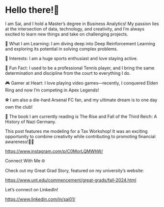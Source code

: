 # Hello there!👋

I am Sai, and I hold a Master’s degree in Business Analytics! My passion lies at the intersection of data, technology, and creativity, and I’m always excited to learn new things and take on challenging projects.

🌱 What I am Learning: I am diving deep into Deep Reinforcement Learning and exploring its potential in solving complex problems.

👀 Interests: I am a huge sports enthusiast and love staying active.

🎾 Fun Fact: I used to be a professional Tennis player, and I bring the same determination and discipline from the court to everything I do.

🎮 Gamer at Heart: I love playing video games—recently, I conquered Elden Ring and now I’m competing in Apex Legends!

⚽ I am also a die-hard Arsenal FC fan, and my ultimate dream is to one day own the club!

📖 The book I am currently reading is The Rise and Fall of the Third Reich: A History of Nazi Germany.

This post features me modeling for a Tax Workshop! It was an exciting opportunity to combine creativity while contributing to promoting financial awareness!🧍‍♂️

https://www.instagram.com/p/C0MorLQMWhW/

Connect With Me 🌐

Check out my Great Grad Story, featured on my university’s website:

https://www.unt.edu/commencement/great-grads/fall-2024.html

Let’s connect on LinkedIn!

https://www.linkedin.com/in/sai01/


<!---
Sai-Kaushik-sk/Sai-Kaushik-sk is a ✨ special ✨ repository because its `README.md` (this file) appears on your GitHub profile.
You can click the Preview link to take a look at your changes.
--->

